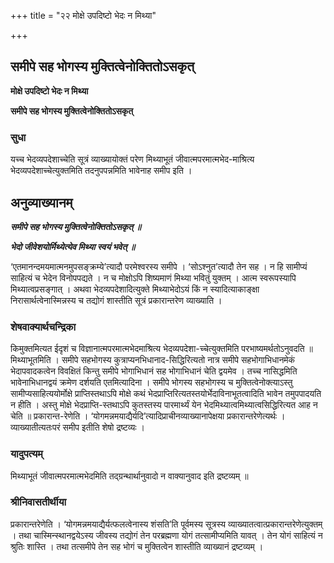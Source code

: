 +++
title = "२२ मोक्षे उपदिष्टो भेदः न मिथ्या"

+++


## समीपे सह भोगस्य मुक्तित्वेनोक्तितोऽसकृत्

**मोक्षे उपदिष्टो भेदः न मिथ्या**

**समीपे सह भोगस्य मुक्तित्वेनोक्तितोऽसकृत्**

### **सुधा**

यच्च भेदव्यपदेशाच्चेति सूत्रं व्याख्यायोक्तं परेण मिथ्याभूतं जीवात्मपरमात्मभेद-माश्रित्य भेदव्यपदेशाच्चेत्युक्तमिति तदनुपपन्नमिति भावेनाह समीप इति ।

## **अनुव्याख्यानम्**

***समीपे सह भोगस्य मुक्तित्वेनोक्तितोऽसकृत् ॥***

***भेदो जीवेशयोर्मिथ्येत्येव मिथ्या स्वयं भवेत् ॥***

‘एतमानन्दमयमात्मनमुपसङ्क्रम्ये’त्यादौ परमेश्वरस्य समीपे । ‘सोऽश्नुत’त्यादौ तेन सह । न हि सामीप्यं साहित्यं च भेदेन विनोपपद्यते । न च मोक्षोऽपि शिष्यमाणं मिथ्या भवितुं युक्तम् । आत्म स्वरूपस्यापि मिथ्यात्वप्रसङ्गात् । अथवा भेदव्यपदेशादित्युक्ते मिथ्याभेदोऽयं किं न स्यादित्याकाङ्क्षा निरासार्थत्वेनास्मिन्नस्य च तद्योगं शास्तीति सूत्रं प्रकारान्तरेण व्याख्याति ।

### **शेषवाक्यार्थचन्द्रिका**

किमुक्तमित्यत ईदृशं च विज्ञानात्मपरमात्मभेदमाश्रित्य भेदव्यपदेशा-च्चेत्युक्तमिति परभाष्यमर्थतोऽनुवदति ॥ मिथ्याभूतमिति । समीपे सहभोगस्य कुत्राप्यनभिधानाद-सिद्धिरित्यतो नात्र समीपे सहभोगाभिधानमेकं भेदापवादकत्वेन विवक्षितं किन्तु समीपे भोगाभिधानं सह भोगाभिधानं चेति द्वयमेव । तच्च नासिद्धमिति भावेनाभिधानद्वयं क्रमेण दर्शयति एतमित्यादिना । समीपे भोगस्य सहभोगस्य च मुक्तित्वेनोक्त्याऽस्तु सामीप्यसाहित्ययोर्मोक्षे प्राप्तिस्तथाऽपि मोक्षे कथं भेदप्राप्तिरित्यतस्तयोर्भेदाविनाभूतत्वादिति भावेन तमुपपादयति न हीति । अस्तु मोक्षे भेदप्राप्ति-स्तथाऽपि कुतस्तस्य पारमार्थ्यं येन भेदमिथ्यात्वमिथ्यात्वसिद्धिरित्यत आह न चेति ॥ प्रकारान्त-रेणेति । ‘योगमन्नमयाद्यैर्यदि’त्यादिप्राचीनव्याख्यानापेक्षया प्रकारान्तरेणेत्यर्थः । व्याख्यातीत्यतःपरं समीप इतीति शेषो द्रष्टव्यः ।

### **यादुपत्यम्**

मिथ्याभूतं जीवात्मपरमात्मभेदमिति तद्ग्रन्थार्थानुवादो न वाक्यानुवाद इति द्रष्टव्यम् ॥

### **श्रीनिवासतीर्थीया**

प्रकारान्तरेणेति । ‘योगमन्नमयाद्यैर्यत्फलत्वेनास्य शंसति’ति पूर्वमस्य सूत्रस्य व्याख्यातत्वात्प्रकारान्तरेणेत्युक्तम् । तथा चास्मिन्स्थानद्वयेऽस्य जीवस्य तद्योगं तेन परब्रह्मणा योगं तत्सामीप्यमिति यावत् । तेन योगं साहित्यं न श्रुतिः शास्ति । तथा तत्समीपे तेन सह भोगं च मुक्तित्वेन शास्तीति व्याख्यानं द्रष्टव्यम् ।

